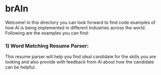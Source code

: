 # brAIn

Welcome! in this directory you can look forward to find code examples of how AI is being implemented in different Industries across the world. Following are the examples you can find:

### 1) Word Matching Resume Parser:
This resume parser will help you find ideal candidate for the skills you are looking and also provide with feedback from AI about how the candidate can be helpful.
